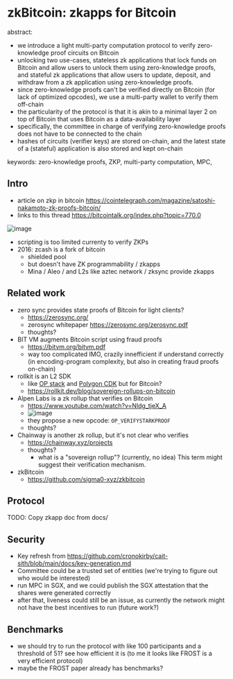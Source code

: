 # zkBitcoin: zkapps for Bitcoin

abstract:

* we introduce a light multi-party computation protocol to verify zero-knowledge proof circuits on Bitcoin
* unlocking two use-cases, stateless zk applications that lock funds on Bitcoin and allow users to unlock them using zero-knowledge proofs, and stateful zk applications that allow users to update, deposit, and withdraw from a zk application using zero-knowledge proofs.
* since zero-knowledge proofs can't be verified directly on Bitcoin (for lack of optimized opcodes), we use a multi-party wallet to verify them off-chain
* the particularity of the protocol is that it is akin to a minimal layer 2 on top of Bitcoin that uses Bitcoin as a data-availability layer
* specifically, the committee in charge of verifying zero-knowledge proofs does not have to be connected to the chain
* hashes of circuits (verifier keys) are stored on-chain, and the latest state of a (stateful) application is also stored and kept on-chain

keywords: zero-knowledge proofs, ZKP, multi-party computation, MPC, 

## Intro

* article on zkp in bitcoin https://cointelegraph.com/magazine/satoshi-nakamoto-zk-proofs-bitcoin/
* links to this thread https://bitcointalk.org/index.php?topic=770.0

![image](https://hackmd.io/_uploads/H1lKsnp8p.png)

* scripting is too limited currenty to verify ZKPs
* 2016: zcash is a fork of bitcoin
    * shielded pool
    * but doesn't have ZK programmability / zkapps
    * Mina / Aleo / and L2s like aztec network / zksync provide zkapps

## Related work

* zero sync provides state proofs of Bitcoin for light clients?
    * https://zerosync.org/
    * zerosync whitepaper https://zerosync.org/zerosync.pdf
    * thoughts?
* BIT VM augments Bitcoin script using fraud proofs
    * https://bitvm.org/bitvm.pdf
    * way too complicated IMO, crazily innefficient if understand correctly (in encoding-program complexity, but also in creating fraud proofs on-chain)
* rollkit is an L2 SDK
    * like [OP stack](https://optimism.mirror.xyz/fLk5UGjZDiXFuvQh6R_HscMQuuY9ABYNF7PI76-qJYs) and [Polygon CDK](https://polygon.technology/polygon-cdk) but for Bitcoin?
    * https://rollkit.dev/blog/sovereign-rollups-on-bitcoin
* Alpen Labs is a zk rollup that verifies on Bitcoin
    * https://www.youtube.com/watch?v=Nldg_tjeX_A
    * ![image](https://hackmd.io/_uploads/Hkyh33pUT.png)
    * they propose a new opcode: `OP_VERIFYSTARKPROOF`
    * thoughts?
* Chainway is another zk rollup, but it's not clear who verifies
    * https://chainway.xyz/projects
    * thoughts?
        * what is a "sovereign rollup"? (currently, no idea) This term might suggest their verification mechanism.
* zkBitcoin 
    * https://github.com/sigma0-xyz/zkbitcoin

## Protocol

TODO: Copy zkapp doc from docs/

## Security

* Key refresh from https://github.com/cronokirby/cait-sith/blob/main/docs/key-generation.md
* Committee could be a trusted set of entities (we're trying to figure out who would be interested)
* run MPC in SGX, and we could publish the SGX attestation that the shares were generated correctly
* after that, liveness could still be an issue, as currently the network might not have the best incentives to run (future work?)

## Benchmarks

* we should try to run the protocol with like 100 participants and a threshold of 51? see how efficient it is (to me it looks like FROST is a very efficient protocol)
* maybe the FROST paper already has benchmarks?